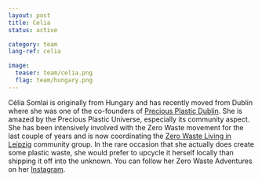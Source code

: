 ```yaml
---
layout: post
title: Celia
status: active

category: team
lang-ref: celia

image:
  teaser: team/celia.png
  flag: team/hungary.png
---
```


Célia Somlai is originally from Hungary and has recently moved from Dublin where she was one of the co-founders of [Precious Plastic Dublin](https://www.preciousplasticdublin.org/). She is amazed by the Precious Plastic Universe, especially its community aspect. She has been intensively involved with the Zero Waste movement for the last couple of years and is now coordinating the [Zero Waste Living in Leipzig](http://zerowastelivinginleipzig.de/) community group. In the rare occasion that she actually does create some plastic waste, she would prefer to upcycle it herself locally than shipping it off into the unknown. You can follow her Zero Waste Adventures on her [Instagram](https://www.instagram.com/zerowaste.adventures/).
